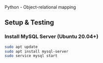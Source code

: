Python - Object-relational mapping
## Setup & Testing

### Install MySQL Server (Ubuntu 20.04+)
```bash
sudo apt update
sudo apt install mysql-server
sudo service mysql start
